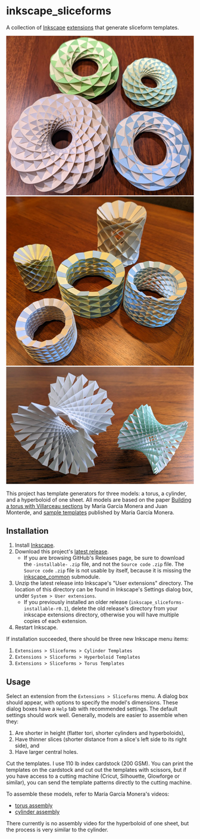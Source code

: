 # inkscape_sliceforms

A collection of [Inkscape](https://inkscape.org/) [extensions](https://inkscape.org/gallery/=extension/) that generate sliceform templates.

![torus models](images/tori.jpg)
![cylinder models](images/cylinders.jpg)
![hyperboloid models](images/hyperboloids.jpg)

This project has template generators for three models: a torus, a cylinder, and a hyperboloid of one sheet. All models are based on the paper [Building a torus with Villarceau sections](http://www.heldermann-verlag.de/jgg/jgg15/j15h1mone.pdf) by María García Monera and Juan Monterde, and [sample templates](https://www.uv.es/monera2/) published by María García Monera.

## Installation

1. Install [Inkscape](https://inkscape.org/).
2. Download this project's [latest release](https://github.com/fdxmw/inkscape_sliceforms/releases/download/r0.2/inkscape_sliceforms-installable-r0.2.zip).
   - If you are browsing GitHub's Releases page, be sure to download the `-installable-` `.zip` file, and not the `Source code` `.zip` file. The `Source code` `.zip` file is not usable by itself, because it is missing the [inkscape_common](https://github.com/fdxmw/inkscape_common) submodule.
3. Unzip the latest release into Inkscape's "User extensions" directory. The location of this directory can be found in Inkscape's Settings dialog box, under `System > User extensions`.
   - If you previously installed an older release (`inkscape_sliceforms-installable-r0.1`), delete the old release's directory from your inkscape extensions directory, otherwise you will have multiple copies of each extension.
4. Restart Inkscape.

If installation succeeded, there should be three new Inkscape menu items:

1. `Extensions > Sliceforms > Cylinder Templates`
1. `Extensions > Sliceforms > Hyperboloid Templates`
1. `Extensions > Sliceforms > Torus Templates`

## Usage

Select an extension from the `Extensions > Sliceforms` menu. A dialog box should appear, with options to specify the model's dimensions. These dialog boxes have a `Help` tab with recommended settings. The default settings should work well. Generally, models are easier to assemble when they:

1. Are shorter in height (flatter tori, shorter cylinders and hyperboloids),
1. Have thinner slices (shorter distance from a slice's left side to its right side), and
1. Have larger central holes.

Cut the templates. I use 110 lb index cardstock (200 GSM). You can print the templates on the cardstock and cut out the templates with scissors, but if you have access to a cutting machine (Cricut, Silhouette, Glowforge or similar), you can send the template patterns directly to the cutting machine.

To assemble these models, refer to María García Monera's videos:

* [torus assembly](https://www.youtube.com/watch?v=WVE-HeVFJ1k)
* [cylinder assembly](https://www.youtube.com/watch?v=QfBc0fR64EQ)

There currently is no assembly video for the hyperboloid of one sheet, but the process is very similar to the cylinder.
